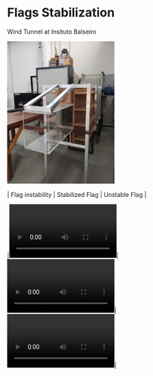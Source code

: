 #  Flags Stabilization 

Wind Tunnel at Insituto Balseiro 

<img src="/figures/tunel_balseiro.jpeg" alt="tunel_balseiro" width="250"/>

| Flag instability | Stabilized Flag | Unstable Flag |

|<video width="250"  controls>
  <source src="[/figures/video_flag_unstable.mp4](https://github.com/juandadamo/2024_flags/blob/main/figures/video_flag_unstable.mp4)" type="video/mp4">
</video>| <video width="250"  controls>
  <source src="/figures/video_flag_unstable.mp4" type="video/mp4">
</video>|<video width="250"  controls>
  <source src="/figures/video_flag_unstable.mp4" type="video/mp4">
</video>|







